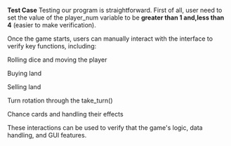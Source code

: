 **Test Case**
Testing our program is straightforward. First of all, user need to set the value of the player_num variable to be **greater than 1 and,less than 4** (easier to make verification).

Once the game starts, users can manually interact with the interface to verify key functions, including:

Rolling dice and moving the player

Buying land

Selling land 

Turn rotation through the take_turn()

Chance cards and handling their effects

These interactions can be used to verify that the game's logic, data handling, and GUI features.
